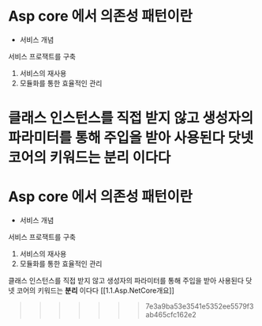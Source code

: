 
# Asp core 에서 의존성 패턴이란

* 서비스 개념

서비스 프로잭트를 구축

1. 서비스의 재사용
2. 모듈화를 통한 효율적인 관리

클래스 인스턴스를 직접 받지 않고 생성자의 파라미터를 통해 주입을 받아 사용된다 닷넷 코어의 키워드는 **분리** 이다다
=======
# Asp core 에서 의존성 패턴이란

* 서비스 개념

서비스 프로잭트를 구축

1. 서비스의 재사용
2. 모듈화를 통한 효율적인 관리

클래스 인스턴스를 직접 받지 않고 생성자의 파라미터를 통해 주입을 받아 사용된다 닷넷 코어의 키워드는 **분리** 이다다
[[1.1.Asp.NetCore개요]]
>>>>>>> 7e3a9ba53e3541e5352ee5579f3ab465cfc162e2

